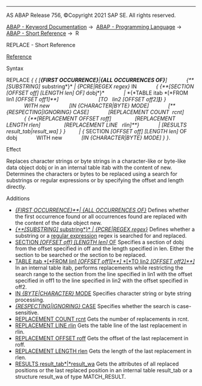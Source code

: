   

* * *

AS ABAP Release 756, ©Copyright 2021 SAP SE. All rights reserved.

[ABAP - Keyword Documentation](https://help.sap.com/doc/abapdocu_756_index_htm/7.56/en-US/abenabap.htm) →  [ABAP - Programming Language](https://help.sap.com/doc/abapdocu_756_index_htm/7.56/en-US/abenabap_reference.htm) →  [ABAP - Short Reference](https://help.sap.com/doc/abapdocu_756_index_htm/7.56/en-US/abenabap_shortref.htm) →  R

REPLACE - Short Reference

[Reference](https://help.sap.com/doc/abapdocu_756_index_htm/7.56/en-US/abapreplace.htm)

Syntax

REPLACE *{* *{* *\[**{*FIRST OCCURRENCE*}**|**{*ALL OCCURRENCES OF*}**\]*
            *{**\[*SUBSTRING*\]* substring*}* *|* *{*PCRE*|*REGEX regex*}* IN
            *{* *{**\[*SECTION *\[*OFFSET off*\]* *\[*LENGTH len*\]* OF*\]* dobj*}*
            *|* *{*TABLE itab *\[*FROM lin1 *\[*OFFSET off1*\]**\]*
                          *\[*TO   lin2 *\[*OFFSET off2*\]**\]**}* *}*
            WITH new
            *\[*IN *{*CHARACTER*|*BYTE*}* MODE*\]*
            *\[**{*RESPECTING*|*IGNORING*}* CASE*\]*
            *\[*REPLACEMENT COUNT  rcnt*\]*
            *{* *{**\[*REPLACEMENT OFFSET roff*\]*
               *\[*REPLACEMENT LENGTH rlen*\]*
               *\[*REPLACEMENT LINE   rlin*\]**}*
            *|* *\[*RESULTS result\_tab*|*result\_wa*\]* *}* *}*
        *|* *{* SECTION *\[*OFFSET off*\]* *\[*LENGTH len*\]* OF dobj
            WITH new
            *\[*IN *{*CHARACTER*|*BYTE*}* MODE*\]* *}* *}*.

Effect

Replaces character strings or byte strings in a character-like or byte-like data object dobj or in an internal table itab with the content of new. Determines the characters or bytes to be replaced using a search for substrings or regular expressions or by specifying the offset and length directly.

Additions

-   [*{*FIRST OCCURRENCE*}**|* *{*ALL OCCURRENCES OF*}*](https://help.sap.com/doc/abapdocu_756_index_htm/7.56/en-US/abapreplace_in_pattern.htm)
    Defines whether the first occurrence found or all occurrences found are replaced with the content of the data object new.
-   [*{**\[*SUBSTRING*\]* substring*}* *|* *{*PCRE*|*REGEX regex*}*](https://help.sap.com/doc/abapdocu_756_index_htm/7.56/en-US/abapfind_pattern.htm)
    Defines whether a substring or a [regular expression](https://help.sap.com/doc/abapdocu_756_index_htm/7.56/en-US/abenregular_expression_glosry.htm "Glossary Entry") regex is searched for and replaced.
-   [SECTION *\[*OFFSET off*\]* *\[*LENGTH len*\]* OF](https://help.sap.com/doc/abapdocu_756_index_htm/7.56/en-US/abapreplace.htm)
    Specifies a section of dobj from the offset specified in off and the length specified in len. Either the section to be searched or the section to be replaced.
-   [TABLE itab *\[*FROM lin1 *\[*OFFSET off1*\]**\]* *\[*TO lin2 *\[*OFFSET off2*\]**\]*](https://help.sap.com/doc/abapdocu_756_index_htm/7.56/en-US/abapreplace_itab.htm)
    In an internal table itab, performs replacements while restricting the search range to the section from the line specified in lin1 with the offset specified in off1 to the line specified in lin2 with the offset specified in off2.
-   [IN *{*BYTE*|*CHARACTER*}* MODE](https://help.sap.com/doc/abapdocu_756_index_htm/7.56/en-US/abapreplace.htm)
    Specifies character string or byte string processing.
-   [*{*RESPECTING*|*IGNORING*}* CASE](https://help.sap.com/doc/abapdocu_756_index_htm/7.56/en-US/abapreplace_options.htm)
    Specifies whether the search is case-sensitive.
-   [REPLACEMENT COUNT rcnt](https://help.sap.com/doc/abapdocu_756_index_htm/7.56/en-US/abapreplace_options.htm)
    Gets the number of replacements in rcnt.
-   [REPLACEMENT LINE rlin](https://help.sap.com/doc/abapdocu_756_index_htm/7.56/en-US/abapreplace_itab_options.htm)
    Gets the table line of the last replacement in rlin.
-   [REPLACEMENT OFFSET roff](https://help.sap.com/doc/abapdocu_756_index_htm/7.56/en-US/abapreplace_options.htm)
    Gets the offset of the last replacement in roff.
-   [REPLACEMENT LENGTH rlen](https://help.sap.com/doc/abapdocu_756_index_htm/7.56/en-US/abapreplace_options.htm)
    Gets the length of the last replacement in rlen.
-   [RESULTS result\_tab*|*result\_wa](https://help.sap.com/doc/abapdocu_756_index_htm/7.56/en-US/abapreplace_options.htm)
    Gets the attributes of all replaced positions or the last replaced position in an internal table result\_tab or a structure result\_wa of type MATCH\_RESULT.